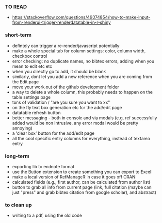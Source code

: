 ### TO READ
- https://stackoverflow.com/questions/49074854/how-to-make-input-from-renderui-trigger-renderdatatable-in-r-shiny

### short-term
- defintely can trigger a re-render/javascript potentially
- make a whole special tab for column settings: color, column width, checkbox control
- error checking: no duplicate names, no bibtex errors, adding when you mean to edit etc etc
- when you directly go to add, it should be blank
- similarly, dont let you add a new reference when you are coming from the Edit page
- move your work out of the github development folder
- a way to delete a whole column, this probably needs to happen on the table settings page
- tons of validation / "are you sure you want to xx"
- on the fly text box generation etc for the add/edit page
- datatable refresh button
- better messaging - both in console and via modals (e.g. ref successfully added would be non intrusive, any error modal would be pretty annoying)
- a 'clear box' button for the add/edit page
- all the cool specific entry columns for everything, instead of textarea entry

### long-term
* exporting lib to endnote format
* use the Button extension to create something you can export to Excel
* make a local version of RefManageR in case it goes off CRAN
* calculated fields (e.g., first author, can be calculated from author list)
* button to grab all info from current page (link, full citation (maybe can just "press" and grab bibtex citation from google scholar), and abstract)

### to clean up
* writing to a pdf, using the old code